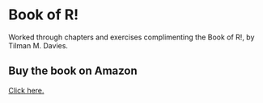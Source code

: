 # Book of R!
Worked through chapters and exercises complimenting the Book of R!, by Tilman M. Davies. 

## Buy the book on Amazon
[Click here.](https://www.amazon.com/Book-First-Course-Programming-Statistics-ebook/dp/B01J92NR22)
